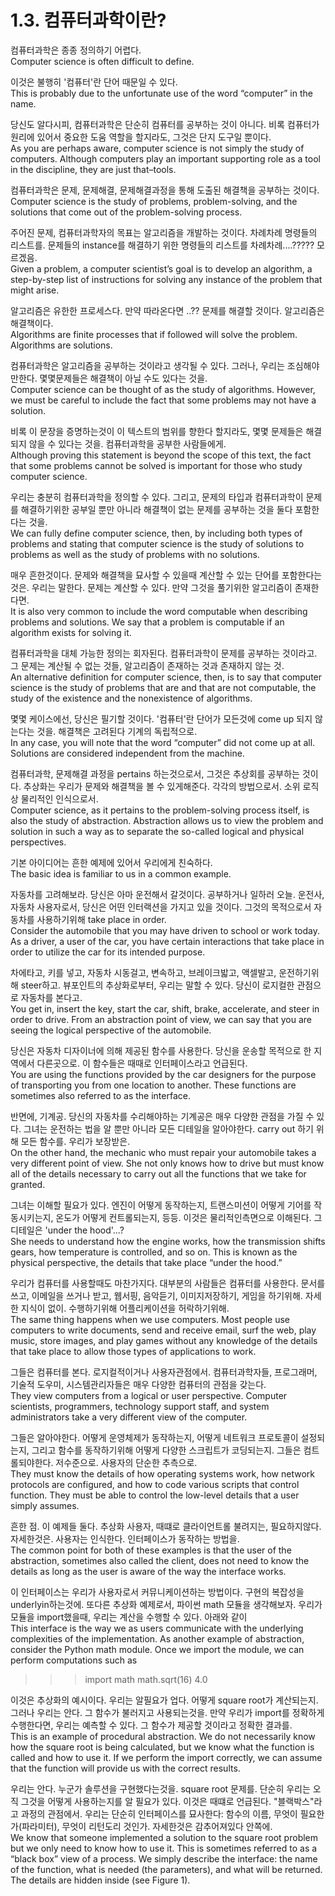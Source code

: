 1.3. 컴퓨터과학이란?
==

컴퓨터과학은 종종 정의하기 어렵다.  
Computer science is often difficult to define. 

이것은 불행히 '컴퓨터'란 단어 때문일 수 있다.  
This is probably due to the unfortunate use of the word “computer” in the name. 

당신도 알다시피, 컴퓨터과학은 단순히 컴퓨터를 공부하는 것이 아니다. 비록 컴퓨터가 원리에 있어서 중요한 도움 역할을 할지라도, 그것은 단지 도구일 뿐이다.   
As you are perhaps aware, computer science is not simply the study of computers. Although computers play an important supporting role as a tool in the discipline, they are just that–tools.

컴퓨터과학은 문제, 문제해결, 문제해결과정을 통해 도출된 해결책을 공부하는 것이다.  
Computer science is the study of problems, problem-solving, and the solutions that come out of the problem-solving process.

주어진 문제, 컴퓨터과학자의 목표는 알고리즘을 개발하는 것이다. 차례차례 명령들의 리스트를. 문제들의 instance를 해결하기 위한 명령들의 리스트를 차례차례....????? 모르겠음.   
Given a problem, a computer scientist’s goal is to develop an algorithm, a step-by-step list of instructions for solving any instance of the problem that might arise. 

알고리즘은 유한한 프로세스다. 만약 따라온다면 ..?? 문제를 해결할 것이다. 알고리즘은 해결책이다.  
Algorithms are finite processes that if followed will solve the problem. Algorithms are solutions.

컴퓨터과학은 알고리즘을 공부하는 것이라고 생각될 수 있다. 그러나, 우리는 조심해야만한다. 몇몇문제들은 해결책이 아닐 수도 있다는 것을.  
Computer science can be thought of as the study of algorithms. However, we must be careful to include the fact that some problems may not have a solution. 

비록 이 문장을 증명하는것이 이 텍스트의 범위를 향한다 할지라도, 몇몇 문제들은 해결되지 않을 수 있다는 것을. 컴퓨터과학을 공부한 사람들에게.  
Although proving this statement is beyond the scope of this text, the fact that some problems cannot be solved is important for those who study computer science.

우리는 충분히 컴퓨터과학을 정의할 수 있다. 그리고, 문제의 타입과 컴퓨터과학이 문제를 해결하기위한 공부일 뿐만 아니라 해결책이 없는 문제를 공부하는 것을 둘다 포함한다는 것을.   
We can fully define computer science, then, by including both types of problems and stating that computer science is the study of solutions to problems as well as the study of problems with no solutions.

매우 흔한것이다. 문제와 해결책을 묘사할 수 있을때 계산할 수 있는 단어를 포함한다는 것은. 우리는 말한다. 문제는 계산할 수 있다. 만약 그것을 풀기위한 알고리즘이 존재한다면.   
It is also very common to include the word computable when describing problems and solutions. We say that a problem is computable if an algorithm exists for solving it. 

컴퓨터과학을 대체 가능한 정의는 회자된다. 컴퓨터과학이 문제를 공부하는 것이라고. 그 문제는 계산될 수 없는 것들, 알고리즘이 존재하는 것과 존재하지 않는 것.   
An alternative definition for computer science, then, is to say that computer science is the study of problems that are and that are not computable, the study of the existence and the nonexistence of algorithms.

몇몇 케이스에선, 당신은 필기할 것이다. '컴퓨터'란 단어가 모든것에 come up 되지 않는다는 것을. 해결책은 고려된다 기계의 독립적으로.   
In any case, you will note that the word “computer” did not come up at all. Solutions are considered independent from the machine.

컴퓨터과학, 문제해결 과정을 pertains 하는것으로서, 그것은 추상회를 공부하는 것이다. 추상화는 우리가 문제와 해결책을 볼 수 있게해준다. 각각의 방법으로서. 소위 로직상 물리적인 인식으로서.      
Computer science, as it pertains to the problem-solving process itself, is also the study of abstraction. Abstraction allows us to view the problem and solution in such a way as to separate the so-called logical and physical perspectives.

기본 아이디어는 흔한 예제에 있어서 우리에게 친숙하다.  
The basic idea is familiar to us in a common example.

자동차를 고려해보라. 당신은 아마 운전해서 갈것이다. 공부하거나 일하러 오늘. 운전사, 자동차 사용자로서, 당신은 어떤 인터랙션을 가지고 있을 것이다. 그것의 목적으로서 자동차를 사용하기위해 take place in order.  
Consider the automobile that you may have driven to school or work today. As a driver, a user of the car, you have certain interactions that take place in order to utilize the car for its intended purpose.

차에타고, 키를 넣고, 자동차 시동걸고, 변속하고, 브레이크밟고, 액셀발고, 운전하기위해 steer하고. 뷰포인트의 추상화로부터, 우리는 말할 수 있다. 당신이 로지컬한 관점으로 자동차를 본다고.  
You get in, insert the key, start the car, shift, brake, accelerate, and steer in order to drive. From an abstraction point of view, we can say that you are seeing the logical perspective of the automobile. 

당신은 자동차 디자이너에 의해 제공된 함수를 사용한다. 당신을 운송할 목적으로 한 지역에서 다른곳으로. 이 함수들은 때때로 인터페이스라고 언급된다.  
You are using the functions provided by the car designers for the purpose of transporting you from one location to another. These functions are sometimes also referred to as the interface.

반면에, 기계공. 당신의 자동차를 수리해야하는 기계공은 매우 다양한 관점을 가질 수 있다. 그녀는 운전하는 법을 알 뿐만 아니라 모든 디테일을 알아야한다. carry out 하기 위해 모든 함수를. 우리가 보장받은.   
On the other hand, the mechanic who must repair your automobile takes a very different point of view. She not only knows how to drive but must know all of the details necessary to carry out all the functions that we take for granted.

그녀는 이해할 필요가 있다. 엔진이 어떻게 동작하는지, 트랜스미션이 어떻게 기어를 작동시키는지, 온도가 어떻게 컨트롤되는지, 등등. 이것은 물리적인측면으로 이해된다. 그 디테일은 'under the hood'...?   
She needs to understand how the engine works, how the transmission shifts gears, how temperature is controlled, and so on. This is known as the physical perspective, the details that take place “under the hood.”

우리가 컴퓨터를 사용할때도 마찬가지다. 대부분의 사람들은 컴퓨터를 사용한다. 문서를 쓰고, 이메일을 쓰거나 받고, 웹서핑, 음악듣기, 이미지저장하기, 게임을 하기위해. 자세한 지식이 없이. 수행하기위해 어플리케이션을 허락하기위해.  
The same thing happens when we use computers. Most people use computers to write documents, send and receive email, surf the web, play music, store images, and play games without any knowledge of the details that take place to allow those types of applications to work. 

그들은 컴퓨터를 본다. 로지컬적이거나 사용자관점에서. 컴퓨터과학자들, 프로그래머, 기술적 도우미, 시스템관리자들은 매우 다양한 컴퓨터의 관점을 갖는다.  
They view computers from a logical or user perspective. Computer scientists, programmers, technology support staff, and system administrators take a very different view of the computer.
 
그들은 알아야한다. 어떻게 운영체제가 동작하는지, 어떻게 네트워크 프로토콜이 설정되는지, 그리고 함수를 동작하기위해 어떻게 다양한 스크립트가 코딩되는지. 그들은 컴트롤되야한다. 저수준으로. 사용자의 단순한 추측으로.  
They must know the details of how operating systems work, how network protocols are configured, and how to code various scripts that control function. They must be able to control the low-level details that a user simply assumes.

흔한 점. 이 예제들 둘다. 추상화 사용자, 때떄로 클라이언트롤 불려지는, 필요하지않다. 자세한것은. 사용자는 인식한다. 인터페이스가 동작하는 방법을.  
The common point for both of these examples is that the user of the abstraction, sometimes also called the client, does not need to know the details as long as the user is aware of the way the interface works. 

이 인터페이스는 우리가 사용자로서 커뮤니케이션하는 방법이다. 구현의 복잡성을 underlyin하는것에. 또다른 추상화 예제로서, 파이썬 math 모듈을 생각해보자. 우리가 모듈을 import했을때, 우리는 계산을 수행할 수 있다. 아래와 같이    
This interface is the way we as users communicate with the underlying complexities of the implementation. As another example of abstraction, consider the Python math module. Once we import the module, we can perform computations such as

>>> import math
>>> math.sqrt(16)
4.0
>>>

이것은 추상화의 예시이다. 우리는 알필요가 업다. 어떻게 square root가 계산되는지. 그러나 우리는 안다. 그 함수가 불러지고 사용되는것을. 만약 우리가 import를 정확하게 수행한다면, 우리는 예측할 수 있다. 그 함수가 제공할 것이라고 정확한 결과를.  
This is an example of procedural abstraction. We do not necessarily know how the square root is being calculated, but we know what the function is called and how to use it. If we perform the import correctly, we can assume that the function will provide us with the correct results.
 
우리는 안다. 누군가 솔루션을 구현했다는것을. square root 문제를. 단순히 우리는 오직 그것을 어떻게 사용하는지를 알 필요가 있다. 이것은 때떄로 언급된다. "블랙박스"라고 과정의 관점에서. 우리는 단순히 인터페이스를 묘사한다: 함수의 이름, 무엇이 필요한가(파라미터), 무엇이 리턴도리 것인가. 자세한것은 감추어져있다 안쪽에.  
We know that someone implemented a solution to the square root problem but we only need to know how to use it. This is sometimes referred to as a “black box” view of a process. We simply describe the interface: the name of the function, what is needed (the parameters), and what will be returned. The details are hidden inside (see Figure 1).

